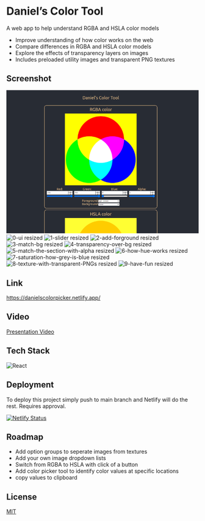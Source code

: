 # Daniel’s Color Tool

A web app to help understand RGBA and HSLA color models
 - Improve understanding of how color works on the web
 - Compare differences in RGBA and HSLA color models
 - Explore the effects of transparency layers on images
 - Includes preloaded utility images and transparent PNG textures

## Screenshot

![Screenshot](https://github.com/Danielxburns/color-picker/blob/main/public/danielscolorpicker.netlify.app_.png?raw=true)
![0-ui resized](https://user-images.githubusercontent.com/41316262/233858414-b326bbc3-4551-48a3-98e6-b9a61c6d069d.png)
![1-slider resized](https://user-images.githubusercontent.com/41316262/233858497-80b8cea3-d1a9-45cf-b5f0-232ab3569c23.JPEG)
![2-add-forground resized](https://user-images.githubusercontent.com/41316262/233858448-377b00c4-e456-4667-8919-56b3966f0f57.jpeg)
![3-match-bg resized](https://user-images.githubusercontent.com/41316262/233858465-4f039c61-be14-44ee-99be-436d7a58c69e.JPEG)
![4-transparency-over-bg resized](https://user-images.githubusercontent.com/41316262/233858469-0e44a85d-a95c-4357-b926-931a433e4471.JPEG)
![5-match-the-section-with-alpha resized](https://user-images.githubusercontent.com/41316262/233858514-f90e0af0-effb-4733-9258-03cda6062207.JPEG)
![6-how-hue-works resized](https://user-images.githubusercontent.com/41316262/233858530-eabff599-f761-4e11-ba91-8d87a16efd48.JPEG)
![7-saturation-how-grey-is-blue resized](https://user-images.githubusercontent.com/41316262/233858538-ff3fde5c-0d24-474a-bdc0-1a162af02e28.JPEG)
![8-texture-with-transparent-PNGs resized](https://user-images.githubusercontent.com/41316262/233858561-1ea9649e-4dab-4c10-9eca-712486efa191.JPEG)
![9-have-fun resized](https://user-images.githubusercontent.com/41316262/233858681-84283ada-6a33-452f-acbb-61372287e40a.JPEG)

## Link

[https://danielscolorpicker.netlify.app/ ](https://danielscolorpicker.netlify.app/ )

## Video

[Presentation Video](https://youtu.be/tl-bVxbQsSU)

## Tech Stack

![React](https://img.shields.io/badge/React-20232A?style=for-the-badge&logo=react&logoColor=61DAFB)

## Deployment

To deploy this project simply push to main branch and Netlify will do the rest. Requires approval.

[![Netlify Status](https://api.netlify.com/api/v1/badges/303f3a01-aaff-46d8-b7a6-6554dd0f0e73/deploy-status?branch=main)](https://app.netlify.com/sites/danielscolorpicker/deploys)


## Roadmap

- Add option groups to seperate images from textures
- Add your own image dropdown lists
- Switch from RGBA to HSLA with click of a button
- Add color picker tool to identify color values at specific locations
- copy values to clipboard

## License

[MIT](https://choosealicense.com/licenses/mit/)
